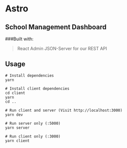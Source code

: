 # Astro

## School Management Dashboard

###Built with:
>  React Admin
>  JSON-Server for our REST API

## Usage

```
# Install dependencies
yarn

# Install client dependencies
cd client
yarn
cd ..

# Run client and server (Visit http://localhost:3000)
yarn dev

# Run server only (:5000)
yarn server

# Run client only (:3000)
yarn client
```
